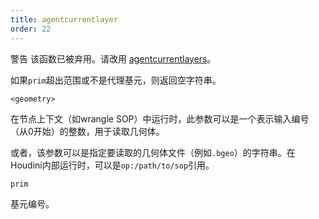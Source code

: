 ```yaml
---
title: agentcurrentlayer
order: 22
---
```


警告
该函数已被弃用。请改用 [agentcurrentlayers](/zh-cn/houdini-vex/crowds/agentcurrentlayers "返回代理基元当前图层的名称")。

如果`prim`超出范围或不是代理基元，则返回空字符串。

`<geometry>`

在节点上下文（如wrangle SOP）中运行时，此参数可以是一个表示输入编号（从0开始）的整数，用于读取几何体。

或者，该参数可以是指定要读取的几何体文件（例如`.bgeo`）的字符串。在Houdini内部运行时，可以是`op:/path/to/sop`引用。

`prim`

基元编号。
